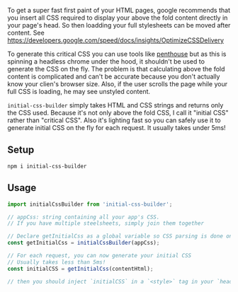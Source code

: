 To get a super fast first paint of your HTML pages, google recommends that you insert all CSS required to display your above the fold content directly in your page's head. So then loadding your full stylesheets can be moved after content. See https://developers.google.com/speed/docs/insights/OptimizeCSSDelivery

To generate this critical CSS you can use tools like [penthouse](https://github.com/pocketjoso/penthouse) but as this is spinning a headless chrome under the hood, it shouldn't be used to generate the CSS on the fly. The problem is that calculating above the fold content is complicated and can't be accurate because you don't actually know your clien's browser size. Also, if the user scrolls the page while your full CSS is loading, he may see unstyled content.

`initial-css-builder` simply takes HTML and CSS strings and returns only the CSS used. Because it's not only above the fold CSS, I call it "initial CSS" rather than "critical CSS". Also it's lighting fast so you can safely use it to generate initial CSS on the fly for each request. It usually takes under 5ms!

## Setup

```
npm i initial-css-builder
```

## Usage

```js
import initialCssBuilder from 'initial-css-builder';

// appCss: string containing all your app's CSS.
// If you have multiple steelsheets, simply join them together

// Declare getInitialCss as a global variable so CSS parsing is done only once
const getInitialCss = initialCssBuilder(appCss);

// For each request, you can now generate your initial CSS
// Usually takes less than 5ms!
const initialCSS = getInitialCss(contentHtml);

// then you should inject `initialCSS` in a `<style>` tag in your `head`
```
